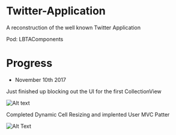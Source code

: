 # Twitter-Application
A reconstruction of the well known Twitter Application

Pod: LBTAComponents

# Progress

- November 10th 2017

Just finished up blocking out the UI for the first CollectionView

![Alt text](https://user-images.githubusercontent.com/6439751/32672066-aae92e4c-c641-11e7-8365-0e7fe628d7b0.png)

Completed Dynamic Cell Resizing and implented User MVC Patter

![Alt Text](https://user-images.githubusercontent.com/6439751/32674288-88ae0646-c64a-11e7-8bf5-c79f739ee66c.png)
